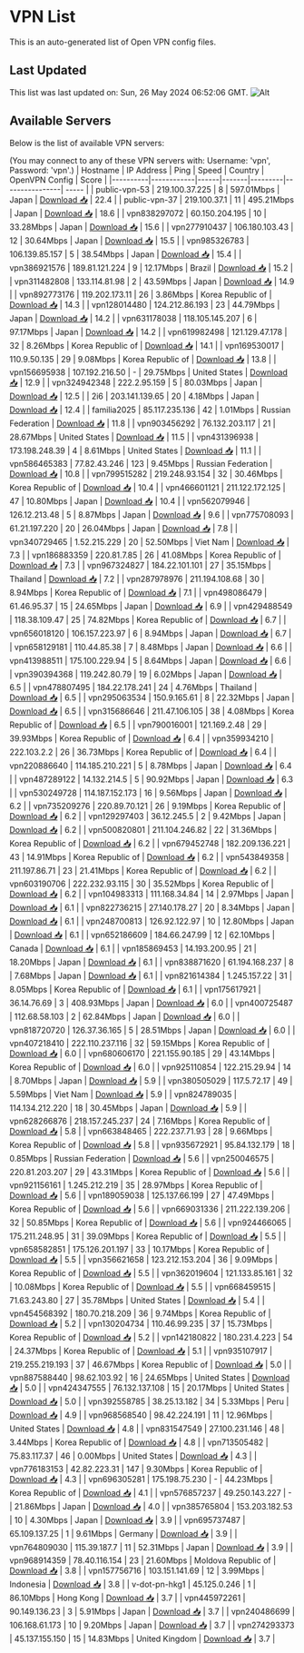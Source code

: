 # VPN List

This is an auto-generated list of Open VPN config files.

## Last Updated

This list was last updated on: Sun, 26 May 2024 06:52:06 GMT.
![Alt](https://repobeats.axiom.co/api/embed/186b98318ef1479477931607c1ad7d823f12451f.svg "Repobeats analytics image")

## Available Servers

Below is the list of available VPN servers:

(You may connect to any of these VPN servers with: Username: 'vpn', Password: 'vpn'.)
| Hostname | IP Address | Ping | Speed | Country | OpenVPN Config | Score |
|----------|------------|------|-------|---------|----------------| ----- |
| public-vpn-53 | 219.100.37.225 | 8 | 597.01Mbps | Japan | [Download 📥](./configs/server_0_JP.ovpn) | 22.4 |
| public-vpn-37 | 219.100.37.1 | 11 | 495.21Mbps | Japan | [Download 📥](./configs/server_1_JP.ovpn) | 18.6 |
| vpn838297072 | 60.150.204.195 | 10 | 33.28Mbps | Japan | [Download 📥](./configs/server_2_JP.ovpn) | 15.6 |
| vpn277910437 | 106.180.103.43 | 12 | 30.64Mbps | Japan | [Download 📥](./configs/server_3_JP.ovpn) | 15.5 |
| vpn985326783 | 106.139.85.157 | 5 | 38.54Mbps | Japan | [Download 📥](./configs/server_4_JP.ovpn) | 15.4 |
| vpn386921576 | 189.81.121.224 | 9 | 12.17Mbps | Brazil | [Download 📥](./configs/server_5_BR.ovpn) | 15.2 |
| vpn311482808 | 133.114.81.98 | 2 | 43.59Mbps | Japan | [Download 📥](./configs/server_6_JP.ovpn) | 14.9 |
| vpn892773176 | 119.202.173.11 | 26 | 3.86Mbps | Korea Republic of | [Download 📥](./configs/server_7_KR.ovpn) | 14.3 |
| vpn128014480 | 124.212.86.193 | 23 | 44.79Mbps | Japan | [Download 📥](./configs/server_8_JP.ovpn) | 14.2 |
| vpn631178038 | 118.105.145.207 | 6 | 97.17Mbps | Japan | [Download 📥](./configs/server_9_JP.ovpn) | 14.2 |
| vpn619982498 | 121.129.47.178 | 32 | 8.26Mbps | Korea Republic of | [Download 📥](./configs/server_10_KR.ovpn) | 14.1 |
| vpn169530017 | 110.9.50.135 | 29 | 9.08Mbps | Korea Republic of | [Download 📥](./configs/server_11_KR.ovpn) | 13.8 |
| vpn156695938 | 107.192.216.50 | - | 29.75Mbps | United States | [Download 📥](./configs/server_12_US.ovpn) | 12.9 |
| vpn324942348 | 222.2.95.159 | 5 | 80.03Mbps | Japan | [Download 📥](./configs/server_13_JP.ovpn) | 12.5 |
| 2i6 | 203.141.139.65 | 20 | 4.18Mbps | Japan | [Download 📥](./configs/server_14_JP.ovpn) | 12.4 |
| familia2025 | 85.117.235.136 | 42 | 1.01Mbps | Russian Federation | [Download 📥](./configs/server_15_RU.ovpn) | 11.8 |
| vpn903456292 | 76.132.203.117 | 21 | 28.67Mbps | United States | [Download 📥](./configs/server_16_US.ovpn) | 11.5 |
| vpn431396938 | 173.198.248.39 | 4 | 8.61Mbps | United States | [Download 📥](./configs/server_17_US.ovpn) | 11.1 |
| vpn586465383 | 77.82.43.246 | 123 | 9.45Mbps | Russian Federation | [Download 📥](./configs/server_18_RU.ovpn) | 10.8 |
| vpn799515282 | 219.248.93.154 | 32 | 30.46Mbps | Korea Republic of | [Download 📥](./configs/server_19_KR.ovpn) | 10.4 |
| vpn466601121 | 211.122.172.125 | 47 | 10.80Mbps | Japan | [Download 📥](./configs/server_20_JP.ovpn) | 10.4 |
| vpn562079946 | 126.12.213.48 | 5 | 8.87Mbps | Japan | [Download 📥](./configs/server_21_JP.ovpn) | 9.6 |
| vpn775708093 | 61.21.197.220 | 20 | 26.04Mbps | Japan | [Download 📥](./configs/server_22_JP.ovpn) | 7.8 |
| vpn340729465 | 1.52.215.229 | 20 | 52.50Mbps | Viet Nam | [Download 📥](./configs/server_23_VN.ovpn) | 7.3 |
| vpn186883359 | 220.81.7.85 | 26 | 41.08Mbps | Korea Republic of | [Download 📥](./configs/server_24_KR.ovpn) | 7.3 |
| vpn967324827 | 184.22.101.101 | 27 | 35.15Mbps | Thailand | [Download 📥](./configs/server_25_TH.ovpn) | 7.2 |
| vpn287978976 | 211.194.108.68 | 30 | 8.94Mbps | Korea Republic of | [Download 📥](./configs/server_26_KR.ovpn) | 7.1 |
| vpn498086479 | 61.46.95.37 | 15 | 24.65Mbps | Japan | [Download 📥](./configs/server_27_JP.ovpn) | 6.9 |
| vpn429488549 | 118.38.109.47 | 25 | 74.82Mbps | Korea Republic of | [Download 📥](./configs/server_28_KR.ovpn) | 6.7 |
| vpn656018120 | 106.157.223.97 | 6 | 8.94Mbps | Japan | [Download 📥](./configs/server_29_JP.ovpn) | 6.7 |
| vpn658129181 | 110.44.85.38 | 7 | 8.48Mbps | Japan | [Download 📥](./configs/server_30_JP.ovpn) | 6.6 |
| vpn413988511 | 175.100.229.94 | 5 | 8.64Mbps | Japan | [Download 📥](./configs/server_31_JP.ovpn) | 6.6 |
| vpn390394368 | 119.242.80.79 | 19 | 6.02Mbps | Japan | [Download 📥](./configs/server_32_JP.ovpn) | 6.5 |
| vpn478807495 | 184.22.178.241 | 24 | 4.76Mbps | Thailand | [Download 📥](./configs/server_33_TH.ovpn) | 6.5 |
| vpn295063534 | 150.9.165.61 | 8 | 22.32Mbps | Japan | [Download 📥](./configs/server_34_JP.ovpn) | 6.5 |
| vpn315686646 | 211.47.106.105 | 38 | 4.08Mbps | Korea Republic of | [Download 📥](./configs/server_35_KR.ovpn) | 6.5 |
| vpn790016001 | 121.169.2.48 | 29 | 39.93Mbps | Korea Republic of | [Download 📥](./configs/server_36_KR.ovpn) | 6.4 |
| vpn359934210 | 222.103.2.2 | 26 | 36.73Mbps | Korea Republic of | [Download 📥](./configs/server_37_KR.ovpn) | 6.4 |
| vpn220886640 | 114.185.210.221 | 5 | 8.78Mbps | Japan | [Download 📥](./configs/server_38_JP.ovpn) | 6.4 |
| vpn487289122 | 14.132.214.5 | 5 | 90.92Mbps | Japan | [Download 📥](./configs/server_39_JP.ovpn) | 6.3 |
| vpn530249728 | 114.187.152.173 | 16 | 9.56Mbps | Japan | [Download 📥](./configs/server_40_JP.ovpn) | 6.2 |
| vpn735209276 | 220.89.70.121 | 26 | 9.19Mbps | Korea Republic of | [Download 📥](./configs/server_41_KR.ovpn) | 6.2 |
| vpn129297403 | 36.12.245.5 | 2 | 9.42Mbps | Japan | [Download 📥](./configs/server_42_JP.ovpn) | 6.2 |
| vpn500820801 | 211.104.246.82 | 22 | 31.36Mbps | Korea Republic of | [Download 📥](./configs/server_43_KR.ovpn) | 6.2 |
| vpn679452748 | 182.209.136.221 | 43 | 14.91Mbps | Korea Republic of | [Download 📥](./configs/server_44_KR.ovpn) | 6.2 |
| vpn543849358 | 211.197.86.71 | 23 | 21.41Mbps | Korea Republic of | [Download 📥](./configs/server_45_KR.ovpn) | 6.2 |
| vpn603190706 | 222.232.93.115 | 30 | 35.52Mbps | Korea Republic of | [Download 📥](./configs/server_46_KR.ovpn) | 6.2 |
| vpn104983313 | 111.168.34.84 | 14 | 2.97Mbps | Japan | [Download 📥](./configs/server_47_JP.ovpn) | 6.1 |
| vpn822736215 | 27.140.178.27 | 20 | 8.34Mbps | Japan | [Download 📥](./configs/server_48_JP.ovpn) | 6.1 |
| vpn248700813 | 126.92.122.97 | 10 | 12.80Mbps | Japan | [Download 📥](./configs/server_49_JP.ovpn) | 6.1 |
| vpn652186609 | 184.66.247.99 | 12 | 62.10Mbps | Canada | [Download 📥](./configs/server_50_CA.ovpn) | 6.1 |
| vpn185869453 | 14.193.200.95 | 21 | 18.20Mbps | Japan | [Download 📥](./configs/server_51_JP.ovpn) | 6.1 |
| vpn838871620 | 61.194.168.237 | 8 | 7.68Mbps | Japan | [Download 📥](./configs/server_52_JP.ovpn) | 6.1 |
| vpn821614384 | 1.245.157.22 | 31 | 8.05Mbps | Korea Republic of | [Download 📥](./configs/server_53_KR.ovpn) | 6.1 |
| vpn175617921 | 36.14.76.69 | 3 | 408.93Mbps | Japan | [Download 📥](./configs/server_54_JP.ovpn) | 6.0 |
| vpn400725487 | 112.68.58.103 | 2 | 62.84Mbps | Japan | [Download 📥](./configs/server_55_JP.ovpn) | 6.0 |
| vpn818720720 | 126.37.36.165 | 5 | 28.51Mbps | Japan | [Download 📥](./configs/server_56_JP.ovpn) | 6.0 |
| vpn407218410 | 222.110.237.116 | 32 | 59.15Mbps | Korea Republic of | [Download 📥](./configs/server_57_KR.ovpn) | 6.0 |
| vpn680606170 | 221.155.90.185 | 29 | 43.14Mbps | Korea Republic of | [Download 📥](./configs/server_58_KR.ovpn) | 6.0 |
| vpn925110854 | 122.215.29.94 | 14 | 8.70Mbps | Japan | [Download 📥](./configs/server_59_JP.ovpn) | 5.9 |
| vpn380505029 | 117.5.72.17 | 49 | 5.59Mbps | Viet Nam | [Download 📥](./configs/server_60_VN.ovpn) | 5.9 |
| vpn824789035 | 114.134.212.220 | 18 | 30.45Mbps | Japan | [Download 📥](./configs/server_61_JP.ovpn) | 5.9 |
| vpn628266876 | 218.157.245.237 | 24 | 7.16Mbps | Korea Republic of | [Download 📥](./configs/server_62_KR.ovpn) | 5.8 |
| vpn663848465 | 222.237.71.93 | 28 | 9.66Mbps | Korea Republic of | [Download 📥](./configs/server_63_KR.ovpn) | 5.8 |
| vpn935672921 | 95.84.132.179 | 18 | 0.85Mbps | Russian Federation | [Download 📥](./configs/server_64_RU.ovpn) | 5.6 |
| vpn250046575 | 220.81.203.207 | 29 | 43.31Mbps | Korea Republic of | [Download 📥](./configs/server_65_KR.ovpn) | 5.6 |
| vpn921156161 | 1.245.212.219 | 35 | 28.97Mbps | Korea Republic of | [Download 📥](./configs/server_66_KR.ovpn) | 5.6 |
| vpn189059038 | 125.137.66.199 | 27 | 47.49Mbps | Korea Republic of | [Download 📥](./configs/server_67_KR.ovpn) | 5.6 |
| vpn669031336 | 211.222.139.206 | 32 | 50.85Mbps | Korea Republic of | [Download 📥](./configs/server_68_KR.ovpn) | 5.6 |
| vpn924466065 | 175.211.248.95 | 31 | 39.09Mbps | Korea Republic of | [Download 📥](./configs/server_69_KR.ovpn) | 5.5 |
| vpn658582851 | 175.126.201.197 | 33 | 10.17Mbps | Korea Republic of | [Download 📥](./configs/server_70_KR.ovpn) | 5.5 |
| vpn356621658 | 123.212.153.204 | 36 | 9.09Mbps | Korea Republic of | [Download 📥](./configs/server_71_KR.ovpn) | 5.5 |
| vpn362019604 | 121.133.85.161 | 32 | 10.08Mbps | Korea Republic of | [Download 📥](./configs/server_72_KR.ovpn) | 5.5 |
| vpn668459515 | 71.63.243.80 | 27 | 35.78Mbps | United States | [Download 📥](./configs/server_73_US.ovpn) | 5.4 |
| vpn454568392 | 180.70.218.209 | 36 | 9.74Mbps | Korea Republic of | [Download 📥](./configs/server_74_KR.ovpn) | 5.2 |
| vpn130204734 | 110.46.99.235 | 37 | 15.73Mbps | Korea Republic of | [Download 📥](./configs/server_75_KR.ovpn) | 5.2 |
| vpn142180822 | 180.231.4.223 | 54 | 24.37Mbps | Korea Republic of | [Download 📥](./configs/server_76_KR.ovpn) | 5.1 |
| vpn935107917 | 219.255.219.193 | 37 | 46.67Mbps | Korea Republic of | [Download 📥](./configs/server_77_KR.ovpn) | 5.0 |
| vpn887588440 | 98.62.103.92 | 16 | 24.65Mbps | United States | [Download 📥](./configs/server_78_US.ovpn) | 5.0 |
| vpn424347555 | 76.132.137.108 | 15 | 20.17Mbps | United States | [Download 📥](./configs/server_79_US.ovpn) | 5.0 |
| vpn392558785 | 38.25.13.182 | 34 | 5.33Mbps | Peru | [Download 📥](./configs/server_80_PE.ovpn) | 4.9 |
| vpn968568540 | 98.42.224.191 | 11 | 12.96Mbps | United States | [Download 📥](./configs/server_81_US.ovpn) | 4.8 |
| vpn831547549 | 27.100.231.146 | 48 | 3.44Mbps | Korea Republic of | [Download 📥](./configs/server_82_KR.ovpn) | 4.8 |
| vpn713505482 | 75.83.117.37 | 46 | 0.00Mbps | United States | [Download 📥](./configs/server_83_US.ovpn) | 4.3 |
| vpn776183153 | 42.82.223.31 | 147 | 9.30Mbps | Korea Republic of | [Download 📥](./configs/server_84_KR.ovpn) | 4.3 |
| vpn696305281 | 175.198.75.230 | - | 44.23Mbps | Korea Republic of | [Download 📥](./configs/server_85_KR.ovpn) | 4.1 |
| vpn576857237 | 49.250.143.227 | - | 21.86Mbps | Japan | [Download 📥](./configs/server_86_JP.ovpn) | 4.0 |
| vpn385765804 | 153.203.182.53 | 10 | 4.30Mbps | Japan | [Download 📥](./configs/server_87_JP.ovpn) | 3.9 |
| vpn695737487 | 65.109.137.25 | 1 | 9.61Mbps | Germany | [Download 📥](./configs/server_88_DE.ovpn) | 3.9 |
| vpn764809030 | 115.39.187.7 | 11 | 52.31Mbps | Japan | [Download 📥](./configs/server_89_JP.ovpn) | 3.9 |
| vpn968914359 | 78.40.116.154 | 23 | 21.60Mbps | Moldova Republic of | [Download 📥](./configs/server_90_MD.ovpn) | 3.8 |
| vpn157756716 | 103.151.141.69 | 12 | 3.99Mbps | Indonesia | [Download 📥](./configs/server_91_ID.ovpn) | 3.8 |
| v-dot-pn-hkg1 | 45.125.0.246 | 1 | 86.10Mbps | Hong Kong | [Download 📥](./configs/server_92_HK.ovpn) | 3.7 |
| vpn445972261 | 90.149.136.23 | 3 | 5.91Mbps | Japan | [Download 📥](./configs/server_93_JP.ovpn) | 3.7 |
| vpn240486699 | 106.168.61.173 | 10 | 9.20Mbps | Japan | [Download 📥](./configs/server_94_JP.ovpn) | 3.7 |
| vpn274293373 | 45.137.155.150 | 15 | 14.83Mbps | United Kingdom | [Download 📥](./configs/server_95_GB.ovpn) | 3.7 |
